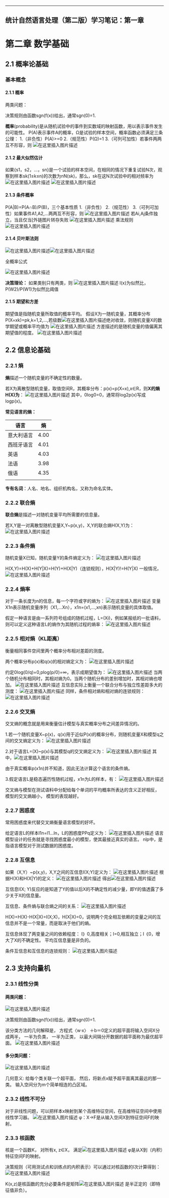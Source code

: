 ﻿---
统计自然语言处理（第二版）学习笔记：第一章
---

# 第二章 数学基础
## 2.1 概率论基础
### 基本概念
#### 2.1.1 概率
两类问题：
  
决策规则由函数sgn(f(x))给出，通常sgn(0)=1.

**概率**(probability)是从随机试验中的事件到实数域的映射函数，用以表示事件发生的可能性。
P(A)表示事件A的概率，Ω是试验的样本空间，概率函数必须满足三条公理：
1.（非负性）P(A)>=0
2.（规范性）P(Ω)=1
3.（可列可加性）若事件两两互不形容，则
![在这里插入图片描述](https://img-blog.csdnimg.cn/20190829173529571.png)


#### 2.1.2 最大似然估计
如果{s1，s2，…，sn}是一个试验的样本空间，在相同的情况下重复试验N次，观察到样本sk(1≤k≤n)的次数为nN(sk)，那么，sk在这N次试验中的相对频率为
![在这里插入图片描述](https://img-blog.csdnimg.cn/201908291725170.png)
![在这里插入图片描述](https://img-blog.csdnimg.cn/20190829172537356.png)



#### 2.1.3 条件概率
P(A|B)=P(A∩B)/P(B)，三个基本性质
1.（非负性）
2.（规范性）
3.（可列可加性）如果事件A1,A2,...两两互不形容，则
![在这里插入图片描述](https://img-blog.csdnimg.cn/20190829172640742.png)
若Ai,Aj条件独立，当且仅当[外链图片转存失败
![在这里插入图片描述](https://img-blog.csdnimg.cn/20190829172655100.png)
乘法规则![在这里插入图片描述](https://img-blog.csdnimg.cn/20190829172712364.png)


#### 2.1.4 贝叶斯法则
![在这里插入图片描述](https://img-blog.csdnimg.cn/20190829172732816.png)![在这里插入图片描述](https://img-blog.csdnimg.cn/20190829172740859.png)

全概率公式

![在这里插入图片描述](https://img-blog.csdnimg.cn/20190829172753968.png)

**决策理论：**
如果类别只有两类，则
![在这里插入图片描述](https://img-blog.csdnimg.cn/20190829172808295.png)
l(x)为似然比，P(W2)/P(W1)为似然比阈值
#### 2.1.5 期望和方差

期望值是指随机变量所取值的概率平均。
假设X为一随机变量，其概率分布P(X=xk)=pk,k=1,2,...,若级数![在这里插入图片描述](https://img-blog.csdnimg.cn/20190829172834789.png)绝对收敛，则随机变量X的数学期望或概率平均值为
![在这里插入图片描述](https://img-blog.csdnimg.cn/20190829172906619.png)
方差描述的是随机变量的值偏离其期望值的程度。
![在这里插入图片描述](https://img-blog.csdnimg.cn/20190829172923121.png)


## 2.2 信息论基础
### 2.2.1 熵

**熵**描述一个随机变量的不确定性的数量。



若X为离散型随机变量，取值空间R，其概率分布：p(x)=p(X=x),x∈R，则**X的熵H(X)为**：
![在这里插入图片描述](https://img-blog.csdnimg.cn/20190829172935103.png)
其中，0log0=0，通常将log2p(x)写成logp(x)。

**常见语言的熵：**
        

|语言  |熵  |
| --- | --- |
| 意大利语言 |4.00  |
|西班牙语言  |4.01  |
|英语  |4.03  |
|法语  |3.98  |
|俄语  |4.35  |
|  |  |

**专有名词**：人名、地名、组织机构名，又称为命名实体。

### 2.2.2 联合熵
**联合熵**是描述一对随机变量平均所需要的信息量。

若X,Y是一对离散型随机变量X,Y~p(x,y)，X,Y的联合熵H(X,Y)为：
![在这里插入图片描述](https://img-blog.csdnimg.cn/20190829172951111.png)


### 2.2.3 条件熵

随机变量X已知，随机变量Y的条件熵定义为：
![在这里插入图片描述](https://img-blog.csdnimg.cn/20190829173015622.png?x-oss-process=image/watermark,type_ZmFuZ3poZW5naGVpdGk,shadow_10,text_aHR0cHM6Ly9ibG9nLmNzZG4ubmV0L1hCX3BsZWFzZQ==,size_16,color_FFFFFF,t_70)


H(X,Y)=H(X)+H(Y|X)=H(Y)+H(X|Y)（连锁规则），H(X|Y)!=H(Y|X)
一般情况，![在这里插入图片描述](https://img-blog.csdnimg.cn/20190829173023572.png)


### 2.2.4 熵率

对于一条长度为n的信息，每一个字符或字的熵为：
![在这里插入图片描述](https://img-blog.csdnimg.cn/20190829173042348.png)
变量X1n表示随机变量序列（X1,...Xn），x1n=(x1,...,xn)表示随机变量的具体取值。

假定一种语言是由一系列符号组成的随机过程，L=(Xi)，例如某报纸的一批语料，则可以定义这种语言L的熵作为其随机过程的熵率：
![在这里插入图片描述](https://img-blog.csdnimg.cn/20190829173051816.png)


### 2.2.5 相对熵（KL距离）

衡量相同事件空间里两个概率分布相对差距的测度。

两个概率分布p(x)和q(x)的相对熵定义为：
![在这里插入图片描述](https://img-blog.csdnimg.cn/20190829173107411.png)

约定0log(0/q)=0,plog(p/0)=∞，表示成期望值为：
![在这里插入图片描述](https://img-blog.csdnimg.cn/20190829173120290.png)
当两个随机分布相同时，其相对熵为0。当两个随机分布的差别增加时，其相对熵也增加。
![在这里插入图片描述](https://img-blog.csdnimg.cn/20190829173131494.png?x-oss-process=image/watermark,type_ZmFuZ3poZW5naGVpdGk,shadow_10,text_aHR0cHM6Ly9ibG9nLmNzZG4ubmV0L1hCX3BsZWFzZQ==,size_16,color_FFFFFF,t_70)
互信息实际上衡量一个联合分布与独立性差距多大的测度：
![在这里插入图片描述](https://img-blog.csdnimg.cn/20190829173143169.png)
同样，条件相对熵和相对熵的连锁规则：
![在这里插入图片描述](https://img-blog.csdnimg.cn/20190829173152451.png)



### 2.2.6 交叉熵

交叉熵的概念就是用来衡量估计模型与真实概率分布之间差异情况的。



1.若一个随机变量X~p(x)，q(x)用于近似P(x)的概率分布，则随机变量X和模型q之间的交叉熵定义为：
![在这里插入图片描述](https://img-blog.csdnimg.cn/20190829173204752.png?x-oss-process=image/watermark,type_ZmFuZ3poZW5naGVpdGk,shadow_10,text_aHR0cHM6Ly9ibG9nLmNzZG4ubmV0L1hCX3BsZWFzZQ==,size_16,color_FFFFFF,t_70)

2.对于语言L=(X)~p(x)与其模型q的交叉熵定义为：
![在这里插入图片描述](https://img-blog.csdnimg.cn/20190829173215115.png)
其中，![在这里插入图片描述](https://img-blog.csdnimg.cn/20190829173224393.png?x-oss-process=image/watermark,type_ZmFuZ3poZW5naGVpdGk,shadow_10,text_aHR0cHM6Ly9ibG9nLmNzZG4ubmV0L1hCX3BsZWFzZQ==,size_16,color_FFFFFF,t_70)

由于真实概率p(x1n)并不知道，因此无法计算这个语言的条件熵。


3.假定语言L是稳态遍历性随机过程，x1n为L的样本，有：
![在这里插入图片描述](https://img-blog.csdnimg.cn/20190829173234534.png)

交叉熵与模型在测试语料中分配给每个单词的平均概率所表达的含义正好相反， 模型的交叉熵越小， 模型的表现越好。



### 2.2.7 困惑度

常用困惑度来代替交叉熵衡量语言模型的好坏。


给定语言L的样本l1n=l1...ln，L的困惑度PPq定义为：
![在这里插入图片描述](https://img-blog.csdnimg.cn/20190829173245714.png)
语言模型设计的任务就是寻找困惑度最小的模型，使其最接近真实的语言。
nlp中，是指语言模型对于测试数据的困惑度。

### 2.2.8 互信息
如果（X,Y）~p(x,y)，X,Y之间的互信息I(X;Y)定义为：
![在这里插入图片描述](https://img-blog.csdnimg.cn/20190829173255646.png)
根据H(X)和H(X|Y)的定义：
![在这里插入图片描述](https://img-blog.csdnimg.cn/2019082917331426.png?x-oss-process=image/watermark,type_ZmFuZ3poZW5naGVpdGk,shadow_10,text_aHR0cHM6Ly9ibG9nLmNzZG4ubmV0L1hCX3BsZWFzZQ==,size_16,color_FFFFFF,t_70)
得出![在这里插入图片描述](https://img-blog.csdnimg.cn/20190829173337659.png)

互信息I(X; Y)反应的是知道了Y的值以后X的不确定性的减少量，即Y的值透露了多少关于X的信息量。

互信息、条件熵与联合熵之间的关系：
![在这里插入图片描述](https://img-blog.csdnimg.cn/20190829173349740.png?x-oss-process=image/watermark,type_ZmFuZ3poZW5naGVpdGk,shadow_10,text_aHR0cHM6Ly9ibG9nLmNzZG4ubmV0L1hCX3BsZWFzZQ==,size_16,color_FFFFFF,t_70)

H(X)=H(X)-H(X|X)=I(X;X)，H(X|X)=0，说明两个完全相互依赖的变量之间的互信息并不是一个常量，而是取决于他们的熵。

互信息体现了两变量之间的依赖程度：
I》0,高度相关；I=0,相互独立；I《0，增大了X的不确定性。
平均互信息量是非负的。

条件互信息和互信息的连锁规则：
![在这里插入图片描述](https://img-blog.csdnimg.cn/20190829173403372.png)

## 2.3 支持向量机

### 2.3.1 线性分类

#### 两类问题：
![在这里插入图片描述](https://img-blog.csdnimg.cn/20190829173412138.png)


决策规则由函数sgn(f(x))给出，通常sgn(0)=1.

该分类方法的几何解释是， 方程式〈w·x〉 ＋b＝0定义的超平面将输入空间X分成两半， 一半为负类， 一半为正类， 以最大间隔分开数据的超平面称为最优超平面。
![在这里插入图片描述](https://img-blog.csdnimg.cn/20190829173421207.png?x-oss-process=image/watermark,type_ZmFuZ3poZW5naGVpdGk,shadow_10,text_aHR0cHM6Ly9ibG9nLmNzZG4ubmV0L1hCX3BsZWFzZQ==,size_16,color_FFFFFF,t_70)

#### 多分类问题：

![在这里插入图片描述](https://img-blog.csdnimg.cn/20190829173430778.png)

几何意义: 给每个类关联一个超平面， 然后，将新点x赋予超平面离其最远的那一类。 输入空间分为m个简单相连的凸区域。


### 2.3.2 线性不可分
对于非线性问题，可以把样本x映射到某个高维特征空间，在高维特征空间中使用线性学习器。
![在这里插入图片描述](https://img-blog.csdnimg.cn/20190829173440762.png)
φ：X->F是从输入空间X到特征空间F的映射。


### 2.3.3 核函数
核是一个函数K， 对所有x, z∈X， 满足![在这里插入图片描述](https://img-blog.csdnimg.cn/20190829173452756.png)
φ是从X到（内积）特征空间F的映射。



 决策规则（可用测试点和训练点的内积表示）可以通过对核函数的l次计算得到：
![在这里插入图片描述](https://img-blog.csdnimg.cn/20190829173502209.png)


K(x,z)是核函数的充分必要条件是矩阵![在这里插入图片描述](https://img-blog.csdnimg.cn/20190829173513296.png)
是半正定的（即特征值非负）。










    







